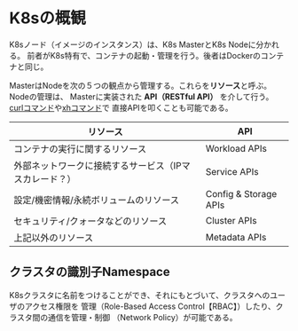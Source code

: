 # K8sの概観

K8sノード（イメージのインスタンス）は、K8s MasterとK8s Nodeに分かれる。
前者がK8s特有で、コンテナの起動・管理を行う。後者はDockerのコンテナと同じ。

MasterはNodeを次の５つの観点から管理する。これらを**リソース**と呼ぶ。 Nodeの管理は、
Masterに実装された **API（RESTful API）** を介して行う。
[curlコマンド](https://curl.se/)や[xhコマンド](https://github.com/ducaale/xh)で
直接APIを叩くことも可能である。

| リソース                                       | API                   |
| --------------------------------------------- | --------------------- |
| コンテナの実行に関するリソース                     | Workload APIs         |
| 外部ネットワークに接続するサービス（IPマスカレード？） | Service APIs          |
| 設定/機密情報/永続ボリュームのリソース              | Config & Storage APIs |
| セキュリティ/クォータなどのリソース                 | Cluster APIs          |
| 上記以外のリソース                               | Metadata APIs         |

## クラスタの識別子Namespace

K8sクラスタに名前をつけることができ、それにもとづいて、クラスタへのユーザのアクセス権限を
管理（Role-Based Access Control【RBAC】）したり、クラスタ間の通信を管理・制御
（Network Policy）が可能である。
